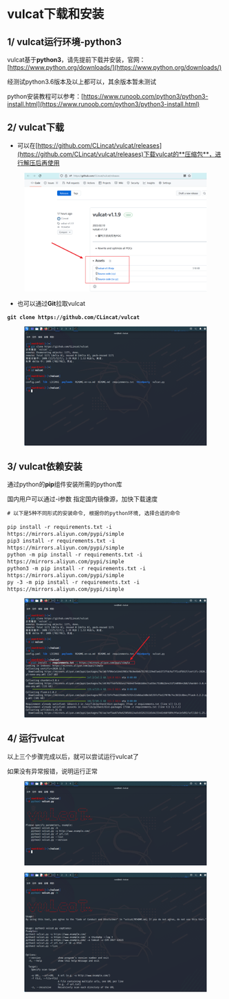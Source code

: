 # vulcat下载和安装

## 1/ vulcat运行环境-python3

vulcat基于**python3**，请先提前下载并安装，官网：[https://www.python.org/downloads/](https://www.python.org/downloads/)

经测试python3.6版本及以上都可以，其余版本暂未测试

python安装教程可以参考：[https://www.runoob.com/python3/python3-install.html](https://www.runoob.com/python3/python3-install.html)

## 2/ vulcat下载

* 可以在[https://github.com/CLincat/vulcat/releases](https://github.com/CLincat/vulcat/releases)下载vulcat的**压缩包**，进行解压后再使用

<figure><img src="../../../static/imgs/install/install_01.png" alt=""><figcaption></figcaption></figure>

* 也可以通过**Git**拉取vulcat

<pre class="language-git"><code class="lang-git"><strong>git clone https://github.com/CLincat/vulcat
</strong></code></pre>

<figure><img src="../../../static/imgs/install/install_02.png" alt=""><figcaption></figcaption></figure>

## 3/ vulcat依赖安装

通过python的**pip**组件安装所需的python库

国内用户可以通过-i参数 指定国内镜像源，加快下载速度

```
# 以下是5种不同形式的安装命令, 根据你的python环境, 选择合适的命令

pip install -r requirements.txt -i https://mirrors.aliyun.com/pypi/simple
pip3 install -r requirements.txt -i https://mirrors.aliyun.com/pypi/simple
python -m pip install -r requirements.txt -i https://mirrors.aliyun.com/pypi/simple
python3 -m pip install -r requirements.txt -i https://mirrors.aliyun.com/pypi/simple
py -3 -m pip install -r requirements.txt -i https://mirrors.aliyun.com/pypi/simple
```

<figure><img src="../../../static/imgs/install/install_03.png" alt=""><figcaption></figcaption></figure>

## 4/ 运行vulcat

以上三个步骤完成以后，就可以尝试运行vulcat了

如果没有异常报错，说明运行正常

<figure><img src="../../../static/imgs/install/install_04.png" alt=""><figcaption></figcaption></figure>

<figure><img src="../../../static/imgs/install/install_05.png" alt=""><figcaption></figcaption></figure>





